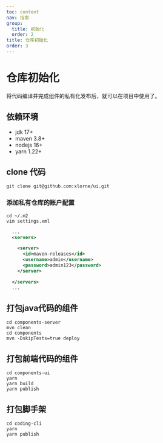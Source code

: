 ```yaml
---
toc: content
nav: 指南
group:
  title: 初始化
  order: 2
title: 仓库初始化  
order: 3
---
```


# 仓库初始化

将代码编译并完成组件的私有化发布后，就可以在项目中使用了。

## 依赖环境
* jdk 17+
* maven 3.8+
* nodejs 16+
* yarn 1.22+



## clone 代码
```shell
git clone git@github.com:xlorne/ui.git
```
### 添加私有仓库的账户配置
```shell
cd ~/.m2
vim settings.xml
```
```xml
  ...
  <servers>

    <server>
      <id>maven-releases</id>
      <username>admin</username>
      <password>admin123</password>
    </server>

  </servers>
  ...
```


## 打包java代码的组件
```shell
cd components-server
mvn clean 
cd components
mvn -DskipTests=true deploy
```

## 打包前端代码的组件
```shell
cd components-ui
yarn
yarn build
yarn publish
```

## 打包脚手架
```shell
cd coding-cli
yarn
yarn publish
```




